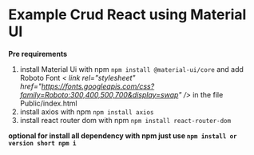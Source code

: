 # Example Crud React using Material UI

**Pre requirements** 

1. install Material Ui with npm ```npm install @material-ui/core``` and add Roboto Font
 _<  link rel="stylesheet" href="https://fonts.googleapis.com/css?family=Roboto:300,400,500,700&display=swap" />_ in the file Public/index.html
2. install axios with npm ```npm install axios``` 
3. install react router dom  with npm ```npm install react-router-dom```


**optional for install all dependency with npm just use ```npm install or version short npm i```**


 
